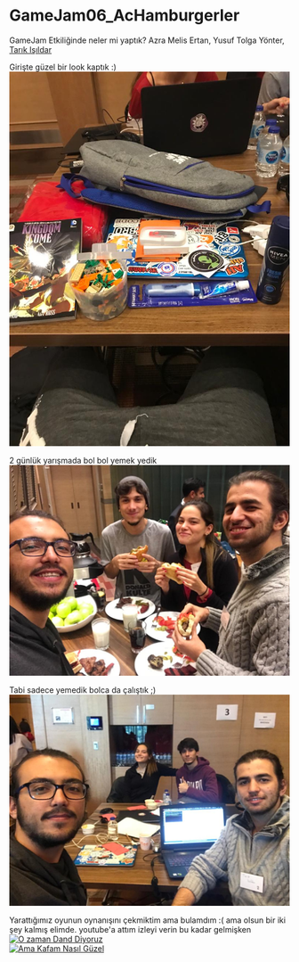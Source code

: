 # GameJam06_AcHamburgerler
GameJam Etkiliğinde neler mi yaptık? Azra Melis Ertan, Yusuf Tolga Yönter, [Tarık Işıldar](https://github.com/tarikisildar)<br>

Girişte güzel bir look kaptık :)
<img src="https://github.com/HaaaToka/GameJam06_AcHamburgerler/blob/master/loot.jpg"><br>

2 günlük yarışmada bol bol yemek yedik
<img src="https://github.com/HaaaToka/GameJam06_AcHamburgerler/blob/master/geceMANGALatistirmasi.jpg"><br>

Tabi sadece yemedik bolca da çalıştık ;)
<img src="https://github.com/HaaaToka/GameJam06_AcHamburgerler/blob/master/takimcalisiyor.jpg"><br>

Yarattığımız oyunun oynanışını çekmiktim ama bulamdım :( ama olsun bir iki şey kalmış elimde. youtube'a attım izleyi verin bu kadar gelmişken
[![O zaman Dand Diyoruz](https://i9.ytimg.com/vi/CbpgHQcDKEI/mq3.jpg?sqp=CNC-rvgF&rs=AOn4CLB0Ng6J1iLErxKOzmhiDRhidUyWEg)](https://www.youtube.com/watch?v=CbpgHQcDKEI)<br>
[![Ama Kafam Nasıl Güzel](https://i9.ytimg.com/vi/4mmny5tB9hc/mq1.jpg?sqp=CNC-rvgF&rs=AOn4CLBmPPvBtOBazPNgQaqPjqnxFAB8SA)](https://www.youtube.com/watch?v=4mmny5tB9hc)
